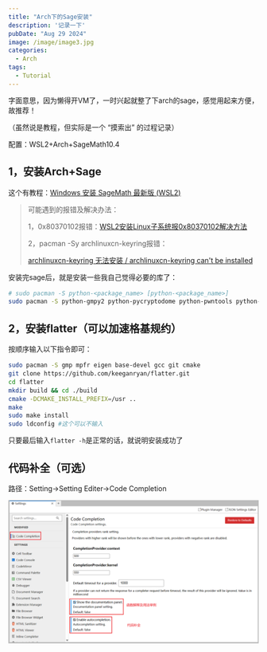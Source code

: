 ```yaml
---
title: "Arch下的Sage安装"
description: '记录一下'
pubDate: "Aug 29 2024"
image: /image/image3.jpg
categories:
  - Arch
tags:
  - Tutorial
---
```


字面意思，因为懒得开VM了，一时兴起就整了下arch的sage，感觉用起来方便，故推荐！

（虽然说是教程，但实际是一个 “摸索出” 的过程记录）

配置：WSL2+Arch+SageMath10.4

## 1，安装Arch+Sage

这个有教程：[Windows 安装 SageMath 最新版 (WSL2)](https://zhuanlan.zhihu.com/p/633782050)

> 可能遇到的报错及解决办法：
>
> 1，0x80370102报错：[WSL2安装Linux子系统报0x80370102解决方法](https://zhuanlan.zhihu.com/p/391422861)
>
> 2，pacman -Sy archlinuxcn-keyring报错：
>
> [archlinuxcn-keyring 无法安装 / archlinuxcn-keyring can't be installed](https://github.com/archlinuxcn/repo/issues/3557)

安装完sage后，就是安装一些我自己觉得必要的库了：

```bash
# sudo pacman -S python-<package_name> [python-<package_name>]
sudo pacman -S python-gmpy2 python-pycryptodome python-pwntools python-tqdm
```

## 2，安装flatter（可以加速格基规约）

按顺序输入以下指令即可：

```bash
sudo pacman -S gmp mpfr eigen base-devel gcc git cmake
git clone https://github.com/keeganryan/flatter.git
cd flatter
mkdir build && cd ./build
cmake -DCMAKE_INSTALL_PREFIX=/usr ..
make
sudo make install
sudo ldconfig #这个可以不输入
```

只要最后输入`flatter -h`是正常的话，就说明安装成功了

## 代码补全（可选）

路径：Setting->Setting Editer->Code Completion

![](assets/image-17249300821981.png)
